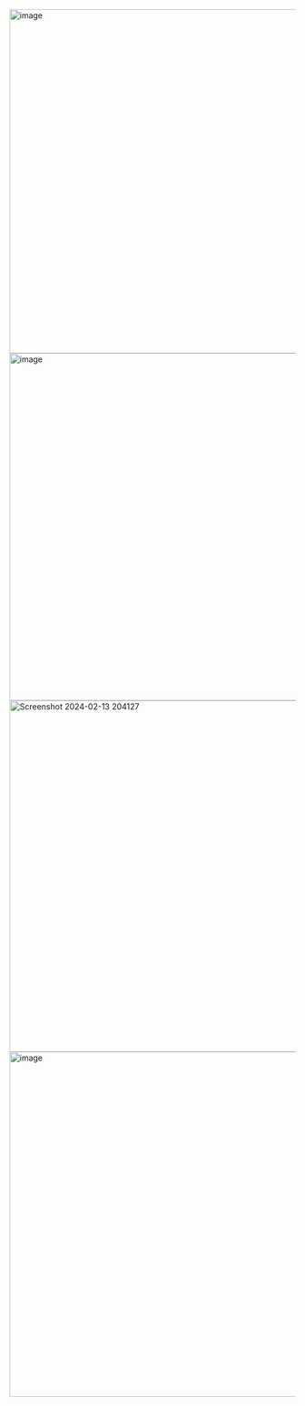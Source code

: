 <img width="605" alt="image" src="https://github.com/PradyumnaDeshpande/Home-Loan-PowerBI/assets/95532457/27f521af-17f9-495d-bb62-402d98f63f4e">
<img width="611" alt="image" src="https://github.com/PradyumnaDeshpande/Home-Loan-PowerBI/assets/95532457/72e2f072-d424-4d5b-9701-05043505a281">
<img width="618" alt="Screenshot 2024-02-13 204127" src="https://github.com/PradyumnaDeshpande/Home-Loan-PowerBI/assets/95532457/e286e50b-628a-4fae-99c6-3fe80029cd85">
<img width="607" alt="image" src="https://github.com/PradyumnaDeshpande/Home-Loan-PowerBI/assets/95532457/8d8742f2-677b-4582-84ed-7fe74aaed7f5">
